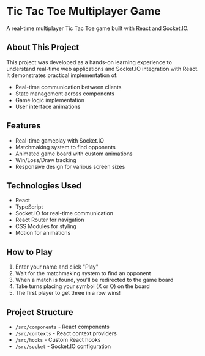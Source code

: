 # Tic Tac Toe Multiplayer Game

A real-time multiplayer Tic Tac Toe game built with React and Socket.IO.

## About This Project

This project was developed as a hands-on learning experience to understand real-time web applications and Socket.IO integration with React. It demonstrates practical implementation of:
- Real-time communication between clients
- State management across components
- Game logic implementation
- User interface animations

## Features

- Real-time gameplay with Socket.IO
- Matchmaking system to find opponents
- Animated game board with custom animations
- Win/Loss/Draw tracking
- Responsive design for various screen sizes

## Technologies Used

- React
- TypeScript
- Socket.IO for real-time communication
- React Router for navigation
- CSS Modules for styling
- Motion for animations

## How to Play

1. Enter your name and click "Play"
2. Wait for the matchmaking system to find an opponent
3. When a match is found, you'll be redirected to the game board
4. Take turns placing your symbol (X or O) on the board
5. The first player to get three in a row wins!

## Project Structure

- `/src/components` - React components
- `/src/contexts` - React context providers
- `/src/hooks` - Custom React hooks
- `/src/socket` - Socket.IO configuration

